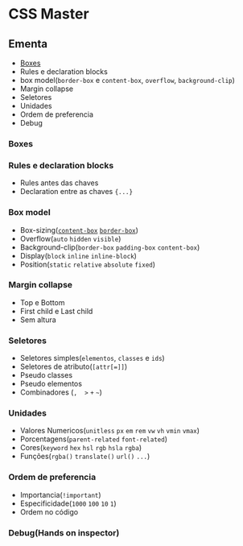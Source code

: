 # CSS Master

## Ementa

- [Boxes](#boxes)
- Rules e declaration blocks
- box model(`border-box` e `content-box`, `overflow`, `background-clip`)
- Margin collapse
- Seletores
- Unidades
- Ordem de preferencia
- Debug

### Boxes

### Rules e declaration blocks

- Rules antes das chaves
- Declaration entre as chaves `{...}`

### Box model

- Box-sizing([`content-box`](https://mdn.mozillademos.org/files/13647/box-model-standard-small.png) [`border-box`](https://mdn.mozillademos.org/files/13649/box-model-alt-small.png))
- Overflow(`auto` `hidden` `visible`)
- Background-clip(`border-box` `padding-box` `content-box`)
- Display(`block` `inline` `inline-block`)
- Position(`static` `relative` `absolute` `fixed`)

### Margin collapse

- Top e Bottom
- First child e Last child
- Sem altura

### Seletores

- Seletores simples(`elementos`, `classes` e `ids`)
- Seletores de atributo(`[attr[=]]`)
- Pseudo classes
- Pseudo elementos
- Combinadores (`,` ` ` `>` `+` `~`)

### Unidades

- Valores Numericos(`unitless` `px` `em` `rem` `vw` `vh` `vmin` `vmax`)
- Porcentagens(`parent-related` `font-related`)
- Cores(`keyword` `hex` `hsl` `rgb` `hsla` `rgba`)
- Funções(`rgba()` `translate()` `url()` `...`)

### Ordem de preferencia

- Importancia(`!important`)
- Especificidade(`1000` `100` `10` `1`)
- Ordem no código

### Debug(Hands on inspector)















